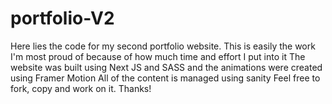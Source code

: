 # portfolio-V2
Here lies the code for my second portfolio website.
This is easily the work I'm most proud of because of how much time and effort I put into it
The website was built using Next JS and SASS and the animations were created using Framer Motion
All of the content is managed using sanity
Feel free to fork, copy and work on it. Thanks!
